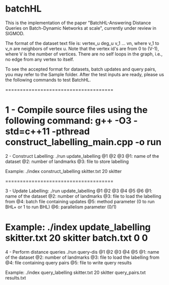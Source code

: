 # batchHL
This is the implementation of the paper "BatchHL-Answering Distance Queries on Batch-Dynamic Networks at scale", currently under review in SIGMOD. 

The format of the dataset text file is: 
vertex_u deg_u v_1 ... vn, where v_1 to v_n are neighbors of vertex u. Note that the vertex id's are from 0 to (V-1), where V is the number of vertices. There are no self loops in the graph, i.e., no edge from any vertex to itself. 

To see the accepted format for datasets, batch updates and query pairs, you may refer to the Sample folder. After the test inputs are ready, please us the following commands to test BatchHL.

=====================================

1 - Compile source files using the following command:
g++ -O3 -std=c++11 -pthread construct_labelling_main.cpp -o run
=====================================

2 - Construct Labelling:
./run update_labelling @1 @2 @3
@1: name of the dataset
@2: number of landmarks
@3: file to store labelling

Example:
./index construct_labelling skitter.txt 20 skitter

=====================================

3 - Update Labelling:
./run update_labelling @1 @2 @3 @4 @5 @6
@1: name of the dataset
@2: number of landmarks
@3: file to load the labelling from
@4: batch file containing updates
@5: method parameter (0 to run BHL+ or 1 to run BHL)
@6: parallelism parameter (0/1)

Example:
./index update_labelling skitter.txt 20 skitter batch.txt 0 0
=====================================

4 - Perform distance queries
./run query-dis @1 @2 @3 @4 @5
@1: name of the dataset
@2: number of landmarks
@3: file to load the labelling from
@4: file containing query pairs
@5: file to write query results

Example:
./index query_labelling skitter.txt 20 skitter query_pairs.txt results.txt

